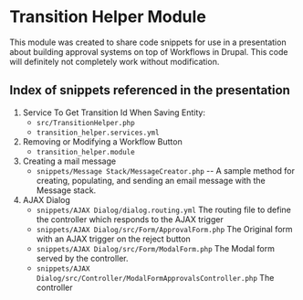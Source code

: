 # Transition Helper Module

This module was created to share code snippets for use in a presentation about
building approval systems on top of Workflows in Drupal.  This code will definitely
not completely work without modification.

## Index of snippets referenced in the presentation

1. Service To Get Transition Id When Saving Entity:
   * `src/TransitionHelper.php`
   * `transition_helper.services.yml`
2. Removing or Modifying a Workflow Button
   * `transition_helper.module`
3. Creating a mail message
   * `snippets/Message Stack/MessageCreator.php` -- A sample method for creating, populating, and sending an email message with the Message stack.
4. AJAX Dialog
   * `snippets/AJAX Dialog/dialog.routing.yml` The routing file to define the controller which responds to the AJAX trigger
   * `snippets/AJAX Dialog/src/Form/ApprovalForm.php` The Original form with an AJAX trigger on the reject button
   * `snippets/AJAX Dialog/src/Form/ModalForm.php` The Modal form served by the controller.
   * `snippets/AJAX Dialog/src/Controller/ModalFormApprovalsController.php` The controller
